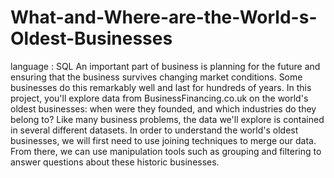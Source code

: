 # What-and-Where-are-the-World-s-Oldest-Businesses
language : SQL
An important part of business is planning for the future and ensuring that the business survives changing market conditions. Some businesses do this remarkably well and last for hundreds of years. In this project, you'll explore data from BusinessFinancing.co.uk on the world's oldest businesses: when were they founded, and which industries do they belong to?  Like many business problems, the data we'll explore is contained in several different datasets. In order to understand the world's oldest businesses, we will first need to use joining techniques to merge our data. From there, we can use manipulation tools such as grouping and filtering to answer questions about these historic businesses.
